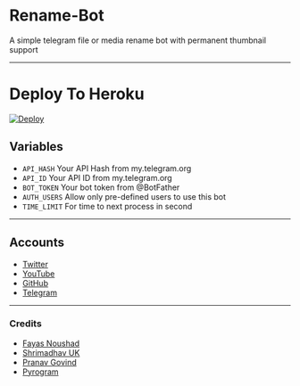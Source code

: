 # Rename-Bot 

A simple telegram file or media rename bot with permanent thumbnail support

---

# Deploy To Heroku

[![Deploy](https://www.herokucdn.com/deploy/button.svg)](https://heroku.com/deploy?template=https://github.com/BXBots/Rename-Bot)



## Variables

- `API_HASH` Your API Hash from my.telegram.org
- `API_ID` Your API ID from my.telegram.org
- `BOT_TOKEN` Your bot token from @BotFather
- `AUTH_USERS` Allow only pre-defined users to use this bot
- `TIME_LIMIT` For time to next process in second

---

## Accounts

- [Twitter](https://twitter.com/FayasNoushad)
- [YouTube](https://youtube.com/channel/UCo3BrCslEn8ru34gTXyfVnQ)
- [GitHub](https://github.com/FayasNoushad)
- [Telegram](https://telegram.me/FayasNoushad)
---

### Credits

- [Fayas Noushad](https://github.com/FayasNoushad)
- [Shrimadhav UK](https://github.com/SpEcHIDe)
- [Pranav Govind](https://github.com/prgofficial)
- [Pyrogram](https://github.com/pyrogram/pyrogram)
